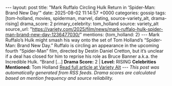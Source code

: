 --- layout: post title: "Mark Ruffalo Circling Hulk Return in ‘Spider-Man: Brand New Day’" date: 2025-08-02 11:14:57 +0000 categories: gossip tags: [tom-holland, movies, spiderman, marvel, dating, source-variety_alt, drama-rising] drama_score: 2 primary_celebrity: tom_holland source: variety_alt source_url: "https://variety.com/2025/film/news/mark-ruffalo-hulk-spider-man-brand-new-day-1236477030/" mentions: {tom_holland: 2} --- Mark Ruffalo’s Hulk might smash his way onto the set of Tom Holland’s “Spider-Man: Brand New Day.” Ruffalo is circling an appearance in the upcoming fourth “Spider-Man” film, directed by Destin Daniel Cretton, but it’s unclear if a deal has closed for him to reprise his role as Bruce Banner a.k.a. the Incredible Hulk. “Brand […] **Drama Score:** 2 | **Level:** RISING **Celebrities Mentioned:** Tom Holland [Read full article at Variety Alt](https://variety.com/2025/film/news/mark-ruffalo-hulk-spider-man-brand-new-day-1236477030/) --- *This post was automatically generated from RSS feeds. Drama scores are calculated based on mention frequency and source reliability.*